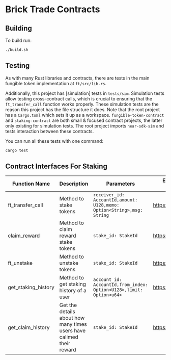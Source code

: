 # Brick Trade Contracts

## Building

To build run:

```bash
./build.sh
```

## Testing

As with many Rust libraries and contracts, there are tests in the main fungible token implementation at `ft/src/lib.rs`.

Additionally, this project has [simulation] tests in `tests/sim`. Simulation tests allow testing cross-contract calls, which is crucial to ensuring that the `ft_transfer_call` function works properly. These simulation tests are the reason this project has the file structure it does. Note that the root project has a `Cargo.toml` which sets it up as a workspace. `fungible-token-contract` and `staking-contract` are both small & focused contract projects, the latter only existing for simulation tests. The root project imports `near-sdk-sim` and tests interaction between these contracts.

You can run all these tests with one command:

```bash
cargo test
```

## Contract Interfaces For Staking

| Function Name  | Description | Parameters | Explorer Link / Response|
| ------------- | ------------- | ------------- | ------------- |
| ft_transfer_call | Method to stake tokens  | ```receiver_id: AccountId,amount: U128,memo: Option<String>,msg: String``` | https://bit.ly/3kTZ7ZN |
| claim_reward  | Method to claim reward stake tokens | ```stake_id: StakeId```  | https://bit.ly/3kUSvug| 
| ft_unstake  | Method to unstake tokens  | ```stake_id: StakeId```  | https://bit.ly/3sit5e7  | 
| get_staking_history  | Method to get staking history of a user  | ```account_id: AccountId,from_index: Option<U128>,limit: Option<u64>``` | https://bit.ly/3922hba | 
| get_claim_history  | Get the details about how many times users have calimed their reward  | ```stake_id: StakeId```  | https://bit.ly/3MYG1h5  |
